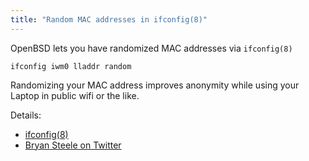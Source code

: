 ```yaml
---
title: "Random MAC addresses in ifconfig(8)"
---
```


OpenBSD lets you have randomized MAC addresses via `ifconfig(8)`

```
ifconfig iwm0 lladdr random
```

Randomizing your MAC address improves anonymity while using your Laptop in
public wifi or the like.

Details:

* [ifconfig(8)](https://man.openbsd.org/ifconfig.8)
* [Bryan Steele on Twitter](https://twitter.com/canadianbryan/status/1180912265782054917)
